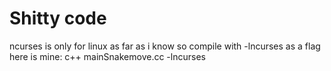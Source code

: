 # Shitty code

ncurses is only for linux as far as i know
so compile with -lncurses as a flag
here is mine: 
c++ mainSnakemove.cc -lncurses
